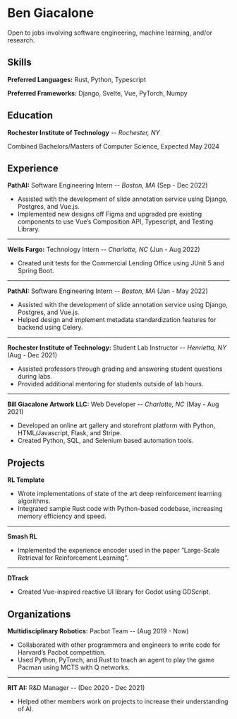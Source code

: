 # Ben Giacalone

Open to jobs involving software engineering, machine learning, and/or research.

## Skills
**Preferred Languages:** Rust, Python, Typescript

**Preferred Frameworks:** Django, Svelte, Vue, PyTorch, Numpy

## Education

**Rochester Institute of Technology** -- *Rochester, NY*

Combined Bachelors/Masters of Computer Science, Expected May 2024

## Experience

**PathAI:** Software Engineering Intern -- *Boston, MA* (Sep - Dec 2022)

- Assisted with the development of slide annotation service using Django, Postgres, and Vue.js.
- Implemented new designs off Figma and upgraded pre existing components to use Vue’s Composition API, Typescript, and Testing Library.

---

**Wells Fargo:** Technology Intern -- *Charlotte, NC* (Jun - Aug 2022)

- Created unit tests for the Commercial Lending Office using JUnit 5 and Spring Boot.

---

**PathAI:** Software Engineering Intern -- *Boston, MA* (Jan - May 2022)

- Assisted with the development of slide annotation service using Django, Postgres, and Vue.js.
- Helped design and implement metadata standardization features for backend using Celery.

---

**Rochester Institute of Technology:** Student Lab Instructor -- *Henrietta, NY* (Aug - Dec 2021)

- Assisted professors through grading and answering student questions during labs.
- Provided additional mentoring for students outside of lab hours.

---

**Bill Giacalone Artwork LLC:** Web Developer -- *Charlotte, NC* (May - Aug 2021)

- Developed an online art gallery and storefront platform with Python, HTML/Javascript, Flask, and Stripe.
- Created Python, SQL, and Selenium based automation tools.

## Projects
**RL Template**
- Wrote implementations of state of the art deep reinforcement learning algorithms.
- Integrated sample Rust code with Python-based codebase, increasing memory efficiency and speed.

---

**Smash RL**
- Implemented the experience encoder used in the paper “Large-Scale Retrieval for Reinforcement Learning”.

---

**DTrack**	
- Created Vue-inspired reactive UI library for Godot using GDScript.

## Organizations
**Multidisciplinary Robotics:** Pacbot Team -- (Aug 2019 - Now)

- Collaborated with other programmers and engineers to write code for Harvard’s Pacbot competition.
- Used Python, PyTorch, and Rust to teach an agent to play the game Pacman using MCTS with Q networks.

---

**RIT AI:** R&D Manager -- (Dec 2020 - Dec 2021)

- Helped other members work on projects to increase their understanding of AI.
